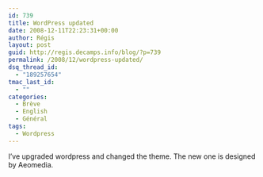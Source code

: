 ```yaml
---
id: 739
title: WordPress updated
date: 2008-12-11T22:23:31+00:00
author: Régis
layout: post
guid: http://regis.decamps.info/blog/?p=739
permalink: /2008/12/wordpress-updated/
dsq_thread_id:
  - "189257654"
tmac_last_id:
  - ""
categories:
  - Brève
  - English
  - Général
tags:
  - Wordpress
---
```

I’ve upgraded wordpress and changed the theme. The new one is designed by Aeomedia.
